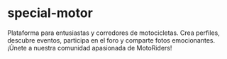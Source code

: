 # special-motor
Plataforma para entusiastas y corredores de motocicletas. Crea perfiles, descubre eventos, participa en el foro y comparte fotos emocionantes. ¡Únete a nuestra comunidad apasionada de MotoRiders!
